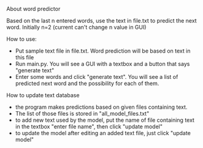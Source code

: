 About word predictor

Based on the last n entered words, use the text in file.txt to predict the next word. Initially n=2 (current can't change n value in GUI)

How to use:
  - Put sample text file in file.txt. Word prediction will be based on text in this file
  - Run main.py. You will see a GUI with a textbox and a button that says "generate text"
  - Enter some words and click "generate text". You will see a list of predicted next word and the possibility for each of them.

How to update text database
  - the program makes predictions based on given files containing text. 
  - The list of those files is stored in "all_model_files.txt"
  - to add new text used by the model, put the name of file containing text in the textbox "enter file name", then click "update model"
  - to update the model after editing an added text file, just click "update model"
